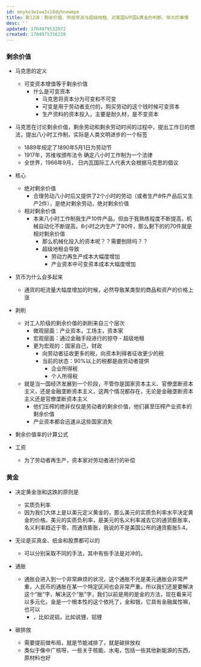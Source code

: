 ```yaml
---
id: mnyke3w1wa3s18dyhnewmpe
title: 第12讲：剩余价值、供给学派与超级地租、对美国&中国&黄金的判断、恒大的事情
desc: ''
updated: 1704979532972
created: 1704975316228
---
```



### 剩余价值

- 马克思的定义
    - 可变资本增值等于剩余价值
        - 什么是可变资本
            - 马克思将资本分为可变和不可变
            - 可变是用于劳动者支付的，购买劳动的这个钱时候可变资本
            - 生产资料的资本投入，主要是耐久材，是不变资本

- 马克思在讨论剩余价值，剩余劳动和剩余劳动时间的过程中，提出工作日的想法，提出八小时工作制，实际是人类文明进步的一个标签
    - 1889年规定了1890年5月1日为劳动节
    - 1917年，苏维埃颁布法令 确定八小时工作制为一个法律
    - 全世界，1966年9月， 日内瓦国际工人代表大会根据马克思的倡议

- 核心
    - 绝对剩余价值
        - 合理劳动八小时后又提供了2个小时的劳动（或者生产8件产品后又生产2件），是绝对剩余劳动，绝对剩余价值
    - 相对剩余价值
        - 本来八小时工作制我生产10件产品，但由于我熟练程度不断提高，机械自动化不断提高，8小时之内生产了80件，那么剩下的的70件就是相对剩余价值
            - 那么机械化投入的资本呢？？需要刨除吗？？
            - 超级地租会导致
                - 劳动力再生产成本大幅度增加
                - 产业资本中可变资本成本大幅度增加

- 货币为什么会多起来
    - 通货的呃流量大幅度增加的时候，必然导致某类型的商品和资产的价格上涨

- 剥削
    - 对工人阶级的剩余价值的剥削来自三个层次
        - 微观层面：产业资本，工场主，资本家
        - 宏观层面：通过金融手段进行的掠夺 - 超级地租
        - 更为宏观的：国家自己，财政
            - 向劳动者征收更多的税，向资本利得者征收更少的税
            - 当前的状态：90%以上的税都是由劳动者提供
                - 企业所得税
                - 个人所得税
    - 就是当一国经济发展到一个阶段，不管你是国家资本主义、官僚垄断资本主义，还是金融垄断资本主义，这两个情况都存在，无论是金融垄断资本主义还是官僚垄断资本主义
        - 他们压榨的绝非仅仅是劳动者的剩余价值，他们甚至压榨产业资本的剩余价值  
        - 产业资本都会迅速从这些国家消失   

- 剩余价值率的计算公式

- 工资
    - 为了劳动者再生产，资本家对劳动者进行的补偿
    
### 黄金

- 决定黄金涨和这跌的原则是
    - 实质负利率
    - 因为我们大体上是以美元定义黄金的，那么美元的实质负利率水平决定黄金的价格。美元的实质负利率，是美元的名义利率减去它的通货膨胀率，名义利率趋近于零，而通货膨胀，我说的不是美国公布的通货膨胀5.4。

- 无论是买真金、纸金和股票都可以的
    - 可以分别采取不同的手法，其中有些手法是对冲的。

- 通胀
    - 通胀会进入到一个非常麻烦的状况，这个通胀不光是美元通胀会非常严重，人民币的通胀在某一个特定区间也会非常严重。所以我们还是要解决这个”胀”字，解决这个”胀”字，我们以前是用的是金的方法，现在看来可以多元化，金是一个根本性的这个依托了，金和银，它具有金融属性嘛，也可以
        - ，比如说铝，比如说锂，铝锂

- 碳排放
    - 需要提前做布局，就是节能减排了，就是碳排放权
    - 类似于像中广核呀，一些关于核能、水电，包括一些其他新能源的东西，原材料也好